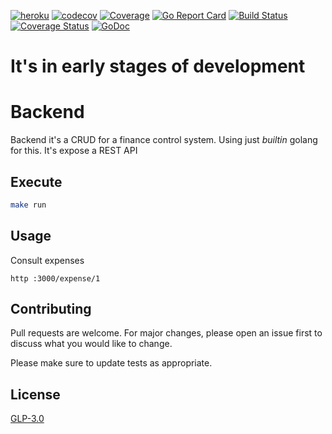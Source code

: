 
[![heroku](https://github.com/little-bird-finance/backend/actions/workflows/cicd.yml/badge.svg)](https://github.com/little-bird-finance/backend/actions/workflows/cicd.yml)
[![codecov](https://codecov.io/gh/little-bird-finance/backend/branch/main/graph/badge.svg?token=73L7RYW4I8)](https://codecov.io/gh/little-bird-finance/backend)
[![Coverage](http://gocover.io/_badge/github.com/little-bird-finance/backend)](http://gocover.io/github.com/little-bird-finance/backend)
[![Go Report Card](https://goreportcard.com/badge/github.com/little-bird-finance/backend)](https://goreportcard.com/report/github.com/little-bird-finance/backend)
[![Build Status](https://travis-ci.com/little-bird-finance/backend.svg?branch=main)](https://travis-ci.com/little-bird-finance/backend)
[![Coverage Status](https://coveralls.io/repos/github/little-bird-finance/backend/badge.svg?branch=main)](https://coveralls.io/github/little-bird-finance/backend?branch=main)
[![GoDoc](https://godoc.org/github.com/little-bird-finance/backendgo-test?status.svg)](https://pkg.go.dev/github.com/little-bird-finance/backend?tab=doc)


# It's in early stages of development

# Backend

Backend it's a CRUD for a finance control system.
Using just _builtin_ golang for this. 
It's expose a REST API

## Execute

```bash
make run
```

## Usage

Consult expenses
```httpie
http :3000/expense/1
```

## Contributing
Pull requests are welcome. For major changes, please open an issue first to discuss what you would like to change.

Please make sure to update tests as appropriate.

## License
[GLP-3.0](https://choosealicense.com/licenses/gpl-3.0)
